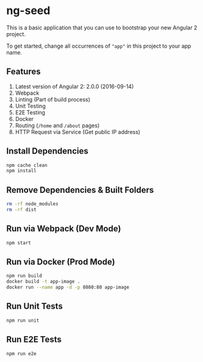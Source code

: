 # ng-seed

This is a basic application that you can use to bootstrap your new Angular 2 project.

To get started, change all occurrences of `"app"` in this project to your app name.

## Features

1. Latest version of Angular 2: 2.0.0 (2016-09-14)
2. Webpack
3. Linting (Part of build process)
4. Unit Testing
5. E2E Testing
6. Docker
7. Routing (`/home` and `/about` pages)
8. HTTP Request via Service (Get public IP address)

## Install Dependencies

```bash
npm cache clean
npm install
```

## Remove Dependencies & Built Folders

```bash
rm -rf node_modules
rm -rf dist
```

## Run via Webpack (Dev Mode)

```bash
npm start
```

## Run via Docker (Prod Mode)

```bash
npm run build
docker build -t app-image .
docker run --name app -d -p 8080:80 app-image
```

## Run Unit Tests

```bash
npm run unit
```

## Run E2E Tests

```bash
npm run e2e
```
